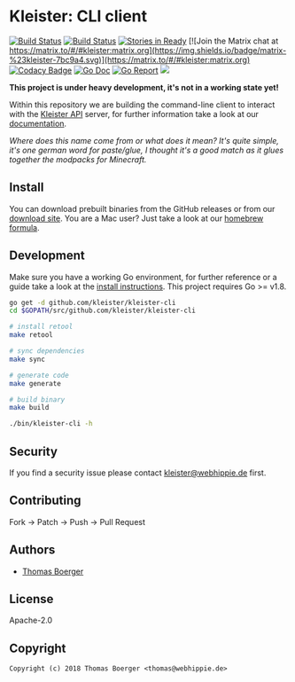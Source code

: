 # Kleister: CLI client

[![Build Status](http://drone.kleister.tech/api/badges/kleister/kleister-cli/status.svg)](http://drone.kleister.tech/kleister/kleister-cli)
[![Build Status](https://ci.appveyor.com/api/projects/status/166t6jc853781ps2?svg=true)](https://ci.appveyor.com/project/kleisterz/kleister-cli)
[![Stories in Ready](https://badge.waffle.io/kleister/kleister-api.svg?label=ready&title=Ready)](http://waffle.io/kleister/kleister-api)
[![Join the Matrix chat at https://matrix.to/#/#kleister:matrix.org](https://img.shields.io/badge/matrix-%23kleister-7bc9a4.svg)](https://matrix.to/#/#kleister:matrix.org)
[![Codacy Badge](https://api.codacy.com/project/badge/Grade/9833f3cc84c146a2a13cb8fa5543c11e)](https://www.codacy.com/app/kleister/kleister-cli?utm_source=github.com&amp;utm_medium=referral&amp;utm_content=kleister/kleister-cli&amp;utm_campaign=Badge_Grade)
[![Go Doc](https://godoc.org/github.com/kleister/kleister-cli?status.svg)](http://godoc.org/github.com/kleister/kleister-cli)
[![Go Report](http://goreportcard.com/badge/github.com/kleister/kleister-cli)](http://goreportcard.com/report/github.com/kleister/kleister-cli)
[![](https://images.microbadger.com/badges/image/kleister/kleister-cli.svg)](http://microbadger.com/images/kleister/kleister-cli "Get your own image badge on microbadger.com")

**This project is under heavy development, it's not in a working state yet!**

Within this repository we are building the command-line client to interact with the [Kleister API](https://github.com/kleister/kleister-api) server, for further information take a look at our [documentation](https://kleister.tech).

*Where does this name come from or what does it mean? It's quite simple, it's one german word for paste/glue, I thought it's a good match as it glues together the modpacks for Minecraft.*


## Install

You can download prebuilt binaries from the GitHub releases or from our [download site](http://dl.kleister.tech/cli). You are a Mac user? Just take a look at our [homebrew formula](https://github.com/kleister/homebrew-kleister).


## Development

Make sure you have a working Go environment, for further reference or a guide take a look at the [install instructions](http://golang.org/doc/install.html). This project requires Go >= v1.8.

```bash
go get -d github.com/kleister/kleister-cli
cd $GOPATH/src/github.com/kleister/kleister-cli

# install retool
make retool

# sync dependencies
make sync

# generate code
make generate

# build binary
make build

./bin/kleister-cli -h
```


## Security

If you find a security issue please contact kleister@webhippie.de first.


## Contributing

Fork -> Patch -> Push -> Pull Request


## Authors

* [Thomas Boerger](https://github.com/tboerger)


## License

Apache-2.0


## Copyright

```
Copyright (c) 2018 Thomas Boerger <thomas@webhippie.de>
```
